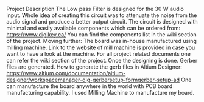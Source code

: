 Project Description
The Low pass Filter is designed for the 30 W audio input.
Whole idea of creating this circuit was to attenuate the noise from the audio signal and produce a better output circuit. 
The circuit is designed with minimal and easily available components which can be ordered from: https://www.digikey.ca/
You can find the components list in the wiki section of the project.
Moving further: The board was in-house manufactured using milling machine. 
Link to the website of mill machine is provided in case you want to have a look at the machine.
For all project related documents one can refer the wiki section of the project.
Once the designing is done. Gerber files are generated. How to generate the gerb files in Altium Designer: https://www.altium.com/documentation/altium-designer/workspacemanager-dlg-gerbersetup-formgerber-setup-ad
One can manufacture the board anywhere in the world with PCB board manufacturing capability. I used Milling Machine to manufacture my board.
